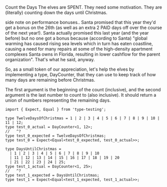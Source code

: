 Count the Days
The elves are SPENT. They need some motivation. They are (literally) counting down the days until Christmas.

side note on performance bonuses.. Santa promised that this year they'd get a bonus on the 26th (as well as an extra 2 PAID days off over the course of the next year!). Santa actually promised this last year (and the year before) but no one got a bonus because (according to Santa) "global warming has caused rising sea levels which in turn has eaten coastline, causing a need for many repairs at some of the high-density apartment complexes Santa owns in Florida, resulting in lower cashflow for the parent organization". That's what he said, anyway.

So, as a small token of our appreciation, let's help the elves by implementing a type, DayCounter, that they can use to keep track of how many days are remaining before Christmas.

The first argument is the beginning of the count (inclusive), and the second argument is the last number to count to (also inclusive). It should return a union of numbers representing the remaining days.

```
import { Expect, Equal } from 'type-testing';

type TwelveDaysOfChristmas = 1 | 2 | 3 | 4 | 5 | 6 | 7 | 8 | 9 | 10 | 11 | 12;
type test_0_actual = DayCounter<1, 12>;
//   ^?
type test_0_expected = TwelveDaysOfChristmas;
type test_0 = Expect<Equal<test_0_expected, test_0_actual>>;

type DaysUntilChristmas =
  | 1 | 2 | 3 | 4 | 5 | 6 | 7 | 8 | 9 | 10
  | 11 | 12 | 13 | 14 | 15 | 16 | 17 | 18 | 19 | 20
  | 21 | 22 | 23 | 24 | 25;
type test_1_actual = DayCounter<1, 25>;
//   ^?
type test_1_expected = DaysUntilChristmas;
type test_1 = Expect<Equal<test_1_expected, test_1_actual>>;
```